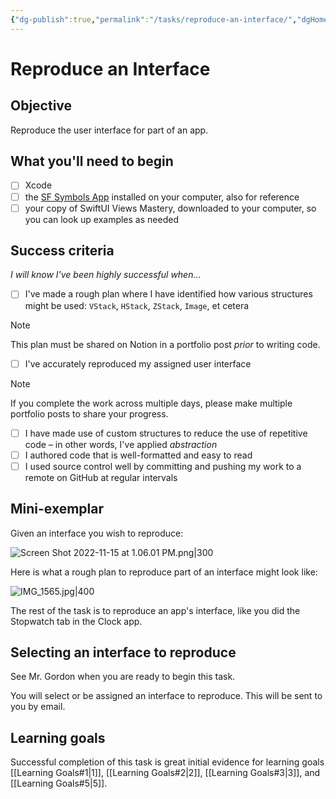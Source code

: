 ```yaml
---
{"dg-publish":true,"permalink":"/tasks/reproduce-an-interface/","dgHomeLink":true,"dgShowToc":true}
---
```


# Reproduce an Interface
## Objective
Reproduce the user interface for part of an app.
## What you'll need to begin
- [ ] Xcode
- [ ] the [SF Symbols App](https://developer.apple.com/sf-symbols/) installed on your computer, also for reference
- [ ] your copy of SwiftUI Views Mastery, downloaded to your computer, so you can look up examples as needed
## Success criteria

*I will know I've been highly successful when...*

- [ ] I've made a rough plan where I have identified how various structures might be used: `VStack`, `HStack`, `ZStack`, `Image`, et cetera
> [!NOTE]
> This plan must be shared on Notion in a portfolio post *prior* to writing code.
- [ ] I've accurately reproduced my assigned user interface
> [!NOTE]
> If you complete the work across multiple days, please make multiple portfolio posts to share your progress.
- [ ] I have made use of custom structures to reduce the use of repetitive code – in other words, I've applied *abstraction*
- [ ] I authored code that is well-formatted and easy to read
- [ ] I used source control well by committing and pushing my work to a remote on GitHub at regular intervals

## Mini-exemplar
Given an interface you wish to reproduce:

![Screen Shot 2022-11-15 at 1.06.01 PM.png|300](/img/user/Media/Screen%20Shot%202022-11-15%20at%201.06.01%20PM.png)

Here is what a rough plan to reproduce part of an interface might look like:

![IMG_1565.jpg|400](/img/user/Media/IMG_1565.jpg)

The rest of the task is to reproduce an app's interface, like you did the Stopwatch tab in the Clock app.

## Selecting an interface to reproduce
See Mr. Gordon when you are ready to begin this task.

You will select or be assigned an interface to reproduce. This will be sent to you by email.

## Learning goals
Successful completion of this task is great initial evidence for learning goals [[Learning Goals#1\|1]], [[Learning Goals#2\|2]], [[Learning Goals#3\|3]], and [[Learning Goals#5\|5]].
